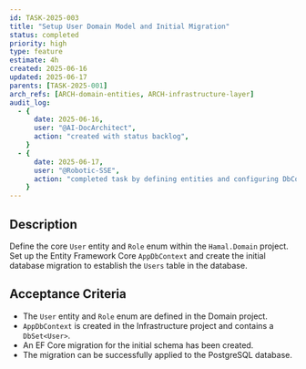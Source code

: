 ```yaml
---
id: TASK-2025-003
title: "Setup User Domain Model and Initial Migration"
status: completed
priority: high
type: feature
estimate: 4h
created: 2025-06-16
updated: 2025-06-17
parents: [TASK-2025-001]
arch_refs: [ARCH-domain-entities, ARCH-infrastructure-layer]
audit_log:
  - {
      date: 2025-06-16,
      user: "@AI-DocArchitect",
      action: "created with status backlog",
    }
  - {
      date: 2025-06-17,
      user: "@Robotic-SSE",
      action: "completed task by defining entities and configuring DbContext",
    }
---
```


## Description

Define the core `User` entity and `Role` enum within the `Hamal.Domain` project. Set up the Entity Framework Core `AppDbContext` and create the initial database migration to establish the `Users` table in the database.

## Acceptance Criteria

- The `User` entity and `Role` enum are defined in the Domain project.
- `AppDbContext` is created in the Infrastructure project and contains a `DbSet<User>`.
- An EF Core migration for the initial schema has been created.
- The migration can be successfully applied to the PostgreSQL database.
